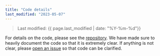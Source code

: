 ```yaml
---
title: "Code details"
last_modified: "2023-05-07"
---
```

> Last modified: {{ page.last_modified | date: "%Y-%m-%d"}}

For details on the code, please see the [repository](https://github.com/mr-devs/top-FIBers/tree/main).
We have made sure to heavily document the code so that it is extremely clear.
If anything is not clear, please [open an issue](https://github.com/mr-devs/top-FIBers/issues) so that code can be clarified.